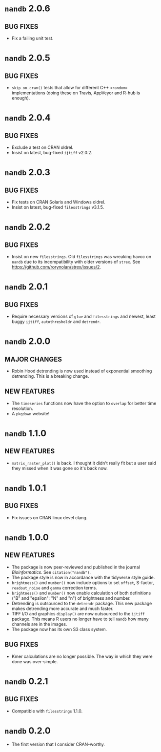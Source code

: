 # `nandb` 2.0.6

## BUG FIXES
* Fix a failing unit test.


# `nandb` 2.0.5

## BUG FIXES
* `skip_on_cran()` tests that allow for different C++ `<random>` implementations (doing these on Travis, AppVeyor and R-hub is enough).


# `nandb` 2.0.4

## BUG FIXES
* Exclude a test on CRAN oldrel.
* Insist on latest, bug-fixed `ijtiff` v2.0.2.


# `nandb` 2.0.3

## BUG FIXES
* Fix tests on CRAN Solaris and Windows oldrel.
* Insist on latest, bug-fixed `filesstrings` v3.1.5.


# `nandb` 2.0.2

## BUG FIXES
* Insist on new `filesstrings`. Old `filesstrings` was wreaking havoc on `nandb` due to its incompatibility with older versions of `strex`. See https://github.com/rorynolan/strex/issues/2.


# `nandb` 2.0.1

## BUG FIXES
* Require necessary versions of `glue` and `filesstrings` and newest, least buggy `ijtiff`, `autothresholdr` and `detrendr`.


# `nandb` 2.0.0

## MAJOR CHANGES
* Robin Hood detrending is now used instead of exponential smoothing detrending. This is a breaking change.

## NEW FEATURES
* The `timeseries` functions now have the option to `overlap` for better time resolution.
* A `pkgdown` website!


# `nandb` 1.1.0

## NEW FEATURES
* `matrix_raster_plot()` is back. I thought it didn't really fit but a user said they missed when it was gone so it's back now.


# `nandb` 1.0.1

## BUG FIXES
* Fix issues on CRAN linux devel clang.


# `nandb` 1.0.0

## NEW FEATURES
* The package is now peer-reviewed and published in the journal *Bioinformatics*. See `citation("nandb")`.
* The package style is now in accordance with the tidyverse style guide.
* `brightness()` and `number()` now include options to set `offset`, S-factor, `readout_noise` and `gamma` correction terms.
* `brightness()` and `number()` now enable calculation of both definitions ("B" and "epsilon"; "N" and "n") of brightness and number.
* Detrending is outsourced to the `detrendr` package. This new package makes detrending more accurate and much faster.
* TIFF I/O and graphics `display()` are now outsourced to the `ijtiff` package. This means R users no longer have to tell `nandb` how many channels are in the images.
* The package now has its own S3 class system.


## BUG FIXES 
* Kmer calculations are no longer possible. The way in which they were done was over-simple.


# `nandb` 0.2.1

## BUG FIXES
* Compatible with `filesstrings` 1.1.0.


# `nandb` 0.2.0

* The first version that I consider CRAN-worthy.



